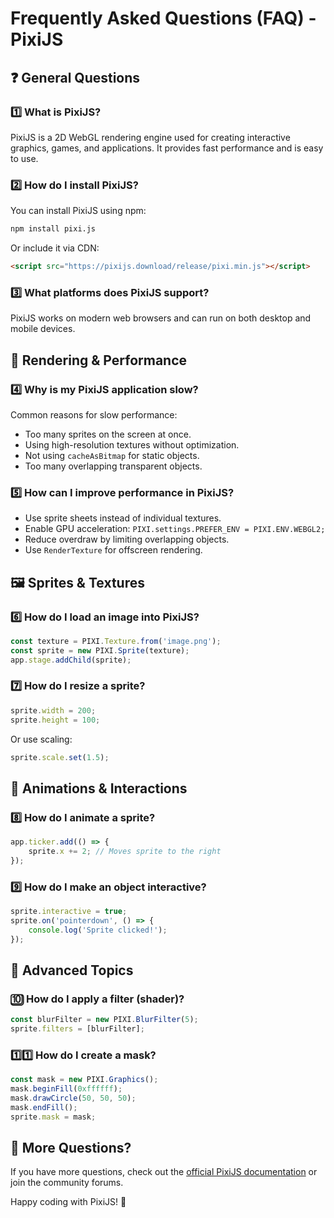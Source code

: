 # Frequently Asked Questions (FAQ) - PixiJS

## ❓ General Questions

### 1️⃣ What is PixiJS?
PixiJS is a 2D WebGL rendering engine used for creating interactive graphics, games, and applications. It provides fast performance and is easy to use.

### 2️⃣ How do I install PixiJS?
You can install PixiJS using npm:
```sh
npm install pixi.js
```
Or include it via CDN:
```html
<script src="https://pixijs.download/release/pixi.min.js"></script>
```

### 3️⃣ What platforms does PixiJS support?
PixiJS works on modern web browsers and can run on both desktop and mobile devices.

## 🎨 Rendering & Performance

### 4️⃣ Why is my PixiJS application slow?
Common reasons for slow performance:
- Too many sprites on the screen at once.
- Using high-resolution textures without optimization.
- Not using `cacheAsBitmap` for static objects.
- Too many overlapping transparent objects.

### 5️⃣ How can I improve performance in PixiJS?
- Use sprite sheets instead of individual textures.
- Enable GPU acceleration: `PIXI.settings.PREFER_ENV = PIXI.ENV.WEBGL2;`
- Reduce overdraw by limiting overlapping objects.
- Use `RenderTexture` for offscreen rendering.

## 🖼 Sprites & Textures

### 6️⃣ How do I load an image into PixiJS?
```js
const texture = PIXI.Texture.from('image.png');
const sprite = new PIXI.Sprite(texture);
app.stage.addChild(sprite);
```

### 7️⃣ How do I resize a sprite?
```js
sprite.width = 200;
sprite.height = 100;
```
Or use scaling:
```js
sprite.scale.set(1.5);
```

## 🔄 Animations & Interactions

### 8️⃣ How do I animate a sprite?
```js
app.ticker.add(() => {
    sprite.x += 2; // Moves sprite to the right
});
```

### 9️⃣ How do I make an object interactive?
```js
sprite.interactive = true;
sprite.on('pointerdown', () => {
    console.log('Sprite clicked!');
});
```

## 🚀 Advanced Topics

### 🔟 How do I apply a filter (shader)?
```js
const blurFilter = new PIXI.BlurFilter(5);
sprite.filters = [blurFilter];
```

### 1️⃣1️⃣ How do I create a mask?
```js
const mask = new PIXI.Graphics();
mask.beginFill(0xffffff);
mask.drawCircle(50, 50, 50);
mask.endFill();
sprite.mask = mask;
```

## 📌 More Questions?
If you have more questions, check out the [official PixiJS documentation](https://pixijs.com/) or join the community forums.

Happy coding with PixiJS! 🚀


